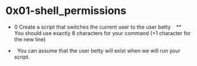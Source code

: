 # 0x01-shell_permissions
- 0 Create a script that switches the current user to the user betty
&ensp; ** You should use exactly 8 characters for your command (+1 character for the new line)
* &nbsp; You can assume that the user betty will exist when we will run your script.
